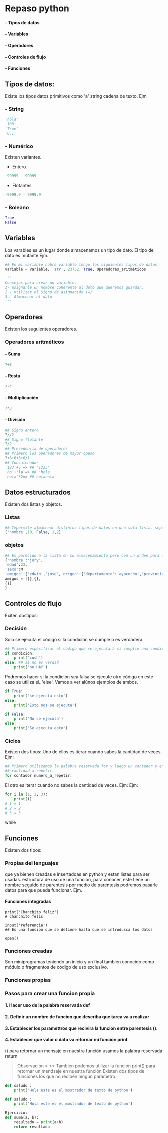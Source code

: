 # **Repaso python**
#### - Tipos de datos
#### - Variables
#### - Operadores
#### - Controles de flujo
#### - Funciones

## Tipos de datos:
Existe los tipos datos primitivos como 'a' string cadena de texto. Ejm
### - String
```python
'hola'
'100'
'True'
'0.1'
```
### - Numérico
Existen variantes.
- Entero.
```python
-99999 - 99999
```
- Flotantes.
```python
-9999.9 - 9999.9
```
### - Boleano
```python
True
False
```
## Variables
Los varables es un lugar donde almacenamos un tipo de dato. El tipo de dato es mutante Ejm.
```python
## En mi variable nobre variable tengo los siguientes tipos de datos
variable = Variable, 'str', 23732, True, Operadores_aritméticos
```
``` python
'''
Consejos para crear un variable.
1- asignarle un nombre coherente al dato que queremos guardar.
2.- Utilizar el signo de asignación (=).
3.- Almacenar el dato.
'''
```
## Operadores
Existen los suguientes operadores.
### Operadores aritméticos
#### - Suma
```python
7+8
```
#### - Resta
```python
7-4
```
#### - Multiplicación
```python
7*3
```
#### - División
```python
## Signo entero
7//2
## Signo flotante
7/2
## Presedencia de operadores
## Primero los operadores de mayor opeso
7+6+6+6+6/1
## Concatenador
'123'+5 => ## '1235'
'ho'+'la'=> ## 'hola'
'hola'*2=> ## holahola
```
## Datos estructurados
Existen dos listas y objetos.
### Listas
```python
## Tepermite almacenar distintos tipos de datos en una sola lista, separados por coma
['nombre',10, False, 1,2]
```
### objetos
```python
## Es parecido a la lista en su almacenamiento pero con un orden para almacenar datos en un objeto necesitamos especificar un indicce y un valor clave=>valor, ademas combina ambas estructuras. 
{'nombre':'jory',
'edad':23,
'sexo':M
'amigos':['edwin','jose','origen':{'departamento':'ayacucho','provincia':'Lucanas'}]
amigos = [{},{},
{}]
}
```
## Controles de flujo
Exiten dostipos:
### Decisión
Solo se ejecuta el código si la condición se cumple o es verdadera.
```python
## Primero especificar eL código que se ejecutará si cumplle una condición.
if condicion:
    print('cush')
else: ## si no es verdad
    print('no HAY')
```
Podremos hacer si la condición sea falsa se ejecute otro código en este caso se utiliza eL 'else'.
Vamos a ver alúnos ejemplos de ambos.
```python
if True:
    print('se ejecuta esto')
else:
    print('Esto nos se ejecuta')
```
```python
if False:
    print('No se ejecuta')
else:
    print('Se ejecuta esto')
```
### Ciclos
Existen dos tipos:
Uno de ellos es iterar cuando sabes la cantidad de veces.
Ejm:
```python
## Primero utilizamos la palabra reservada for y luego un contador y en siguiente
## cantidad a repetir.
for contador numero_a_repetir:

```
El otro es iterar cuando no sabes la cantidad de veces. Ejm:
Ejm:
```python
for i in (1, 2, 3):
    print(i)
# 1 = 1
# 2 = 2
# 3 = 3
```
while
## Funciones
Existen dos tipos:
### Propias del lenguajes
que ya bienen creadas e insertadoas en python y estan listas para ser usadas.
estructura de uso de una funcion, para conocer, este tiene un nombre seguido de parentesis
por medio de parentesis podremos pasarle datos para que pueda funcionar. Ejm.
#### Funciones integradas

```pyhton
print('Chanchito feliz')
# chanchito felis
```
```pyhton
input('referencia')
## Es una funcion que se detiene hasta que se introdusca los datos
```
```pyhton
open()
```


### Funciones creadas
Son miniprogramas teniendo un inicio y un final también conocido
como módulo o fragmentos de código de uso exclusivo.
### Funciones propias
### Pasos para crear una funcion propia
#### 1. Hacer uso de la palabra  reservada def
#### 2. Definir un nombre de funcion que describa que tarea va  a realizar
#### 3. Establecer los paramettros que recivira la funcion entre parentesis ().
#### 4. Establecer que valor o dato va retornar mi funcion print
() para retornar un mensaje  en nuestra función usamos la palabra reservada return
> Observación = >> También podemos utilizar la función print() para retornar un mendsaje en nuestra función
Existen dos tipos de funciones los que no reciben ningún parametro.

```python
def saludo :
    print('Hola este es el mostrador de texto de python')
```

```python
def saludo :
    print('Hola este es el mostrador de texto de python')
```
```python
Ejercicio:
def suma(a, b):
    resultado = print(a+b)
    return resultado
```